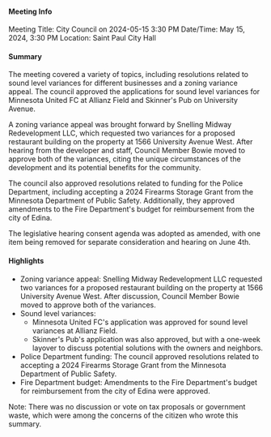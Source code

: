 #### Meeting Info
Meeting Title: City Council on 2024-05-15 3:30 PM
Date/Time: May 15, 2024, 3:30 PM
Location: Saint Paul City Hall

#### Summary

The meeting covered a variety of topics, including resolutions related to sound level variances for different businesses and a zoning variance appeal. The council approved the applications for sound level variances for Minnesota United FC at Allianz Field and Skinner's Pub on University Avenue.

A zoning variance appeal was brought forward by Snelling Midway Redevelopment LLC, which requested two variances for a proposed restaurant building on the property at 1566 University Avenue West. After hearing from the developer and staff, Council Member Bowie moved to approve both of the variances, citing the unique circumstances of the development and its potential benefits for the community.

The council also approved resolutions related to funding for the Police Department, including accepting a 2024 Firearms Storage Grant from the Minnesota Department of Public Safety. Additionally, they approved amendments to the Fire Department's budget for reimbursement from the city of Edina.

The legislative hearing consent agenda was adopted as amended, with one item being removed for separate consideration and hearing on June 4th.

#### Highlights

* Zoning variance appeal: Snelling Midway Redevelopment LLC requested two variances for a proposed restaurant building on the property at 1566 University Avenue West. After discussion, Council Member Bowie moved to approve both of the variances.
* Sound level variances:
	+ Minnesota United FC's application was approved for sound level variances at Allianz Field.
	+ Skinner's Pub's application was also approved, but with a one-week layover to discuss potential solutions with the owners and neighbors.
* Police Department funding: The council approved resolutions related to accepting a 2024 Firearms Storage Grant from the Minnesota Department of Public Safety.
* Fire Department budget: Amendments to the Fire Department's budget for reimbursement from the city of Edina were approved.

Note: There was no discussion or vote on tax proposals or government waste, which were among the concerns of the citizen who wrote this summary.

